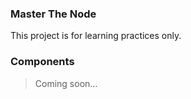 ### Master The Node

This project is for learning practices only.

### Components 

> Coming soon...